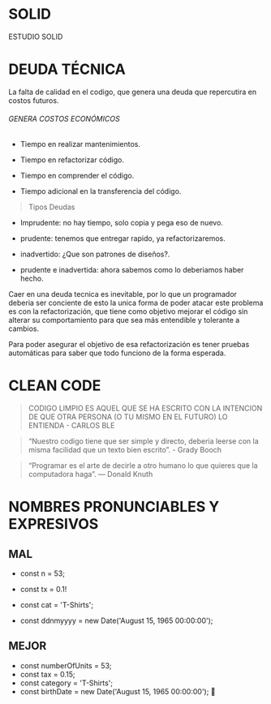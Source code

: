 # SOLID
 ESTUDIO SOLID 

# DEUDA TÉCNICA 

La falta de calidad en el codigo, que genera una deuda
que repercutira en costos futuros.

###### GENERA COSTOS ECONÓMICOS

* Tiempo en realizar mantenimientos.

* Tiempo en refactorizar código.

* Tiempo en comprender el código.

* Tiempo adicional en la transferencia del código.

> Tipos Deudas

* Imprudente: no hay tiempo, solo copia y pega eso de nuevo.

* prudente: tenemos que entregar rapido, ya refactorizaremos.

* inadvertido: ¿Que son patrones de diseños?.

* prudente e inadvertida: ahora sabemos como lo deberiamos haber hecho.

Caer en una deuda tecnica es inevitable, por lo que un programador deberia ser conciente de esto
la unica forma de poder atacar este problema es con la refactorización, que tiene como 
objetivo mejorar el código sin alterar su comportamiento para que sea más entendible y tolerante a cambios.

Para poder asegurar el objetivo de esa refactorización es tener pruebas automáticas para saber que
todo funciono de la forma esperada.

# CLEAN CODE

> CODIGO LIMPIO ES AQUEL QUE SE HA ESCRITO CON LA INTENCION DE QUE OTRA PERSONA (O TU MISMO EN EL FUTURO)
LO ENTIENDA - CARLOS BLE

> “Nuestro codigo tiene que ser simple y directo, deberia leerse con
la misma facilidad que un texto bien escrito”. - Grady Booch

> “Programar es el arte de decirle a otro humano lo que
quieres que la computadora haga”. — Donald Knuth

# NOMBRES PRONUNCIABLES Y EXPRESIVOS

## MAL

* const n = 53;

* const tx = 0.1!

* const cat = 'T-Shirts';

* const ddnmyyyy = new Date('August 15, 1965 00:00:00');

## MEJOR
* const numberOfUnits = 53;
* const tax = 0.15;
* const category = 'T-Shirts';
* const birthDate = new Date('August 15, 1965 00:00:00');








 
